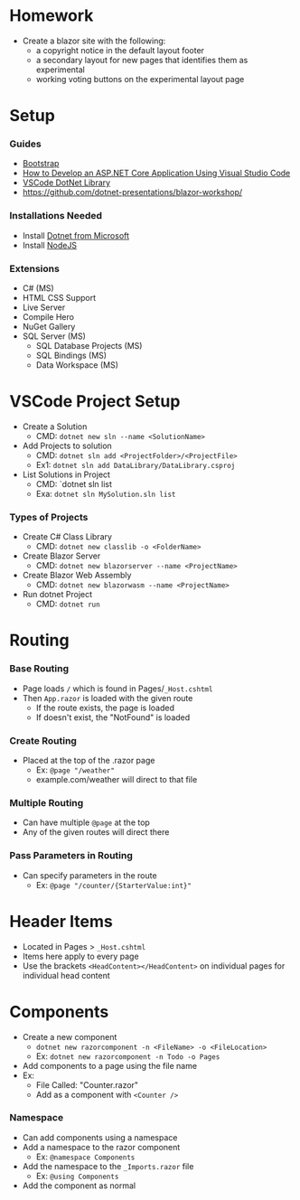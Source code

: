 
# Homework

- Create a blazor site with the following:
  - a copyright notice in the default layout footer
  - a secondary layout for new pages that identifies them as experimental
  - working voting buttons on the experimental layout page

# Setup

### Guides

- [Bootstrap](https://getbootstrap.com/)
- [How to Develop an ASP.NET Core Application Using Visual Studio Code](https://www.syncfusion.com/blogs/post/how-to-develop-an-asp-net-core-application-using-visual-studio-code.aspx)
- [VSCode DotNet Library](https://learn.microsoft.com/en-us/dotnet/core/tutorials/library-with-visual-studio-code?pivots=dotnet-7-0)
- https://github.com/dotnet-presentations/blazor-workshop/

### Installations Needed

- Install [Dotnet from  Microsoft](https://dotnet.microsoft.com/en-us/download/dotnet)
- Install [NodeJS](https://nodejs.org/en)

### Extensions

- C# (MS)
- HTML CSS Support
- Live Server
- Compile Hero
- NuGet Gallery
- SQL Server (MS)
    - SQL Database Projects (MS)
    - SQL Bindings (MS)
    - Data Workspace (MS)

# VSCode Project Setup

- Create a Solution
    - CMD: `dotnet new sln --name <SolutionName>`
- Add Projects to solution
    - CMD: `dotnet sln add <ProjectFolder>/<ProjectFile>`
    - Ex1: `dotnet sln add DataLibrary/DataLibrary.csproj`
- List Solutions in Project
    - CMD: `dotnet sln <SolutionFileName> list
    - Exa: `dotnet sln MySolution.sln list`

### Types of Projects

- Create C# Class Library
    - CMD: `dotnet new classlib -o <FolderName>`
- Create Blazor Server
    - CMD: `dotnet new blazorserver --name <ProjectName>`
- Create Blazor Web Assembly
    - CMD: `dotnet new blazorwasm --name <ProjectName>`
- Run dotnet Project
    - CMD: `dotnet run`

# Routing

### Base Routing

- Page loads `/` which is found in Pages/`_Host.cshtml`
- Then `App.razor` is loaded with the given route
  - If the route exists, the page is loaded
  - If doesn't exist, the "NotFound" is loaded

### Create Routing

- Placed at the top of the .razor page
  - Ex: `@page "/weather"`
  - example.com/weather will direct to that file

### Multiple Routing

- Can have multiple `@page` at the top
- Any of the given routes will direct there

### Pass Parameters in Routing

- Can specify parameters in the route
  - Ex: `@page "/counter/{StarterValue:int}"`


# Header Items

- Located in Pages > `_Host.cshtml`
- Items here apply to every page
- Use the brackets `<HeadContent></HeadContent>` on individual pages for individual head content

# Components

- Create a new component
    - `dotnet new razorcomponent -n <FileName> -o <FileLocation>`
    - Ex: `dotnet new razorcomponent -n Todo -o Pages`
- Add components to a page using the file name
- Ex:
    - File Called: "Counter.razor"
    - Add as a component with `<Counter />`

### Namespace

- Can add components using a namespace
- Add a namespace to the razor component
    - Ex: `@namespace Components`
- Add the namespace to the `_Imports.razor` file
    - Ex: `@using Components`
- Add the component as normal
